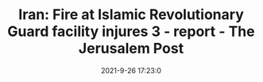 ---
"title": "Iran: Fire at Islamic Revolutionary Guard facility injures 3 - report - The Jerusalem Post"
"date": "2021-9-26 17:23:0"
"feed_name": "GOOGLENEWSINDUSTRIAL"
"feed_website": "https://news.google.com/search?q=industrial%2Bincident&hl=en-US&gl=US&ceid=US:en"
"feed_rss": "https://news.google.com/rss/search?q=industrial%2Bincident&hl=en-US&gl=US&ceid=US:en"
"link": "https://www.jpost.com/breaking-news/iran-fire-at-islamic-revolutionary-guard-facility-injures-3-report-680373"
"file": "_posts/2021-1-1-8e91c61d027c427204e5ab6e20a9af8ae12bbd05.md"
"accident": "1"
"drilling": "1"
"dead": "3"
"injured": "0"
"where": "unknown site"
---
